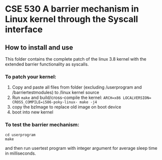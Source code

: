 # CSE 530 A barrier mechanism in Linux kernel through the Syscall interface

## How to install and use

This folder contains the complete patch of the linux 3.8 kernel with the extended barrier functionality as syscalls.

### To patch your kernel:
1. Copy and paste all files from folder (excluding /userprogram and /barriertestmodules) to /linux kernel source
2. Run `make` and build/cross-compile the kernel: `ARCH=x86 LOCALVERSION= CROSS_COMPILE=i586-poky-linux- make -j4`
3. copy the bzImage to replace old image on boot device
4. boot into new kernel

### To test the barrier mechanism:
```
cd userprogram
make
```

and then run usertest program with integer argument for average sleep time in milliseconds.
